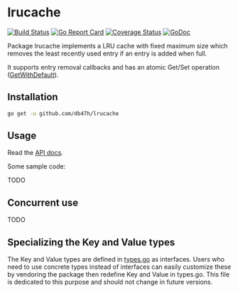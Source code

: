 # lrucache

[![Build Status][ci-img]][ci] [![Go Report Card][lint-img]][lint] [![Coverage Status][cover-img]][cover] [![GoDoc][godoc-img]][godoc]

Package lrucache implements a LRU cache with fixed maximum size which removes the
least recently used entry if an entry is added when full.

It supports entry removal callbacks and has an atomic Get/Set operation ([GetWithDefault]).

## Installation

```bash
go get -u github.com/db47h/lrucache
```

## Usage

Read the [API docs][godoc].

Some sample code:

TODO


## Concurrent use

TODO

## Specializing the Key and Value types

The Key and Value types are defined in [types.go] as interfaces. Users who need to
use concrete types instead of interfaces can easily customize these by vendoring
the package then redefine Key and Value in types.go. This file is dedicated to
this purpose and should not change in future versions.

[ci]: https://travis-ci.org/db47h/lrucache
[ci-img]: https://travis-ci.org/db47h/lrucache.svg?branch=master
[lint]: https://goreportcard.com/report/github.com/db47h/lrucache
[lint-img]: https://goreportcard.com/badge/github.com/db47h/lrucache
[cover]: https://coveralls.io/github/db47h/lrucache
[cover-img]: https://coveralls.io/repos/github/db47h/lrucache/badge.svg
[godoc]: https://godoc.org/github.com/db47h/lrucache
[godoc-img]: https://godoc.org/github.com/db47h/lrucache?status.svg

[GetWithDefault]: https://godoc.org/github.com/db47h/lrucache#LRUCache.GetWithDefault
[types.go]: https://github.com/db47h/lrumap/blob/master/types.go
